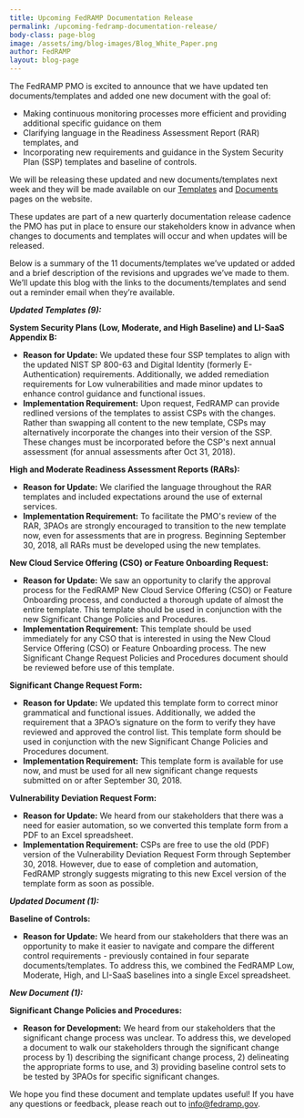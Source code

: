 ```yaml
---
title: Upcoming FedRAMP Documentation Release
permalink: /upcoming-fedramp-documentation-release/ 
body-class: page-blog
image: /assets/img/blog-images/Blog_White_Paper.png
author: FedRAMP
layout: blog-page
---
```

The FedRAMP PMO is excited to announce that we have updated ten documents/templates and added one new document with the goal of:
* Making continuous monitoring processes more efficient and providing additional specific guidance on them
* Clarifying language in the Readiness Assessment Report (RAR) templates, and
* Incorporating new requirements and guidance in the System Security Plan (SSP) templates and baseline of controls. 

We will be releasing these updated and new documents/templates next week and they will be made available on our <a href="https://www.fedramp.gov/templates/">Templates</a> and <a href="https://www.fedramp.gov/documents/">Documents</a> pages on the website.

These updates are part of a new quarterly documentation release cadence the PMO has put in place to ensure our stakeholders know in advance when changes to documents and templates will occur and when updates will be released. 

Below is a summary of the 11 documents/templates we’ve updated or added and a brief description of the revisions and upgrades we’ve made to them. We’ll update this blog with the links to the documents/templates and send out a reminder email when they’re available.

***Updated Templates (9):***

**System Security Plans (Low, Moderate, and High Baseline) and LI-SaaS Appendix B:**
* **Reason for Update:** We updated these four SSP templates to align with the updated NIST SP 800-63 and Digital Identity (formerly E-Authentication) requirements. Additionally, we added remediation requirements for Low vulnerabilities and made minor updates to enhance control guidance and functional issues. 
* **Implementation Requirement:** Upon request, FedRAMP can provide redlined versions of the templates to assist CSPs with the changes. Rather than swapping all content to the new template, CSPs may alternatively incorporate the changes into their version of the SSP. These changes must be incorporated before the CSP's next annual assessment (for annual assessments after Oct 31, 2018).

**High and Moderate Readiness Assessment Reports (RARs):**
* **Reason for Update:** We clarified the language throughout the RAR templates and included expectations around the use of external services. 
* **Implementation Requirement:** To facilitate the PMO's review of the RAR, 3PAOs are strongly encouraged to transition to the new template now, even for assessments that are in progress. Beginning September 30, 2018, all RARs must be developed using the new templates.

**New Cloud Service Offering (CSO) or Feature Onboarding Request:**
* **Reason for Update:** We saw an opportunity to clarify the approval process for the FedRAMP New Cloud Service Offering (CSO) or Feature Onboarding process, and conducted a thorough update of almost the entire template. This template should be used in conjunction with the new Significant Change Policies and Procedures.
* **Implementation Requirement:** This template should be used immediately for any CSO that is interested in using the New Cloud Service Offering (CSO) or Feature Onboarding process. The new Significant Change Request Policies and Procedures document should be reviewed before use of this template.

**Significant Change Request Form:**
* **Reason for Update:** We updated this template form to correct minor grammatical and functional issues. Additionally, we added the requirement that a 3PAO’s signature on the form to verify they have reviewed and approved the control list. This template form should be used in conjunction with the new Significant Change Policies and Procedures document.
* **Implementation Requirement:** This template form is available for use now, and must be used for all new significant change requests submitted on or after September 30, 2018.

**Vulnerability Deviation Request Form:**
* **Reason for Update:** We heard from our stakeholders that there was a need for easier automation, so we converted this template form from a PDF to an Excel spreadsheet.
* **Implementation Requirement:** CSPs are free to use the old (PDF) version of the Vulnerability Deviation Request Form through September 30, 2018. However, due to ease of completion and automation, FedRAMP strongly suggests migrating to this new Excel version of the template form as soon as possible.

***Updated Document (1):***

**Baseline of Controls:**
* **Reason for Update:** We heard from our stakeholders that there was an opportunity to make it easier to navigate and compare the different control requirements - previously contained in four separate documents/templates. To address this, we combined the FedRAMP Low, Moderate, High, and LI-SaaS baselines into a single Excel spreadsheet. 

***New Document (1):***

**Significant Change Policies and Procedures:** 
* **Reason for Development:** We heard from our stakeholders that the significant change process was unclear. To address this, we developed a document to walk our stakeholders through the significant change process by 1) describing the significant change process, 2) delineating the appropriate forms to use, and 3) providing baseline control sets to be tested by 3PAOs for specific significant changes.

We hope you find these document and template updates useful! If you have any questions or feedback, please reach out to info@fedramp.gov. 
